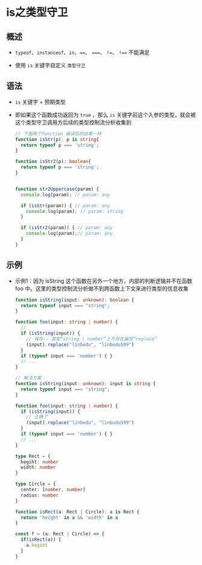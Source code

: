 # is之类型守卫

## 概述

- `typeof`、`instanceof`、`in`、`==`、 `===`、 `!=`、 `!==` 不能满足

- 使用 `is` 关键字自定义 `类型守卫`

## 语法

- `is` 关键字 + 预期类型

- 即如果这个函数成功返回为 `true` ，那么 `is` 关键字前这个入参的类型，就会被这个类型守卫调用方后续的类型控制流分析收集到

    ```ts
    // 下面两个function 编译后的结果一样
    function isStr(p): p is string{
      return typeof p === 'string';
    }

    function isStr2(p): boolean{
      return typeof p === 'string';
    }


    function str2Uppercase(param) {
      console.log(param); // param: any

      if (isStr(param)) { // param: any
        console.log(param); // param: string
      }

      if (isStr2(param)) { // param: any
        console.log(param);// param: any
      }
    }
    ```

## 示例

- 示例1：因为 isString 这个函数在另外一个地方，内部的判断逻辑并不在函数 foo 中。这里的类型控制流分析做不到跨函数上下文来进行类型的信息收集

    ```ts
    function isString(input: unknown): boolean {
      return typeof input === "string";
    }

    function foo(input: string | number) {
      //
      if (isString(input)) {
        // 保存-- 类型“string | number”上不存在属性“replace”
        (input).replace("linbudu", "linbudu599")
      }
      if (typeof input === 'number') { }
      // ...
    }
    ```

    ```ts
    // 解决方案
    function isString(input: unknown): input is string {
      return typeof input === "string";
    }

    function foo(input: string | number) {
      if (isString(input)) {
        // 正确了
        (input).replace("linbudu", "linbudu599")
      }
      if (typeof input === 'number') { }
      // ...
    }
    ```

    ```ts
    type Rect = {
      hegiht: number
      width: number
    }

    type Circle = {
      center: [number, number]
      radius: number
    }

    function isRect(a: Rect | Circle): a is Rect {
      return 'height' in a && 'width' in a
    }

    const f = (a: Rect | Circle) => {
      if(isRect(a)) {
        a.hegiht
      }
    }
    ```
